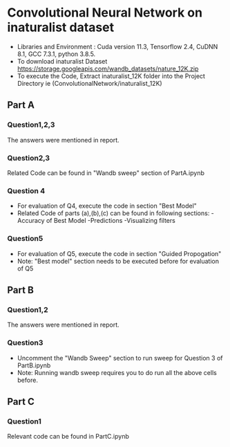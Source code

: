 # Convolutional Neural Network on inaturalist dataset
- Libraries and Environment : Cuda version 11.3, Tensorflow 2.4, CuDNN 8.1, GCC 7.3.1, python 3.8.5.
- To download inaturalist Dataset https://storage.googleapis.com/wandb_datasets/nature_12K.zip
- To execute the Code, Extract inaturalist_12K folder into the Project Directory ie (ConvolutionalNetwork/inaturalist_12K)
## Part A
### Question1,2,3
The answers were mentioned in report.

### Question2,3
Related Code can be found in "Wandb sweep" section of PartA.ipynb

### Question 4
- For evaluation of Q4, execute the code in section "Best Model" 
- Related Code of parts (a),(b),(c) can be found in following sections:
    -Accuracy of Best Model 
    -Predictions
    -Visualizing filters

### Question5
- For evaluation of Q5, execute the code in section "Guided Propogation" 
- Note: "Best model" section needs to be executed before for evaluation of Q5 

## Part B

### Question1,2
The answers were mentioned in report.

### Question3
- Uncomment the "Wandb Sweep" section to run sweep for Question 3 of PartB.ipynb 
- Note: Running wandb sweep requires you to do run all the above cells before.

## Part C
### Question1
Relevant code can be found in PartC.ipynb
